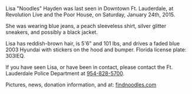 
Lisa "Noodles" Hayden was last seen in Downtown Ft. Lauderdale, at Revolution Live and the Poor House, on Saturday, January 24th, 2015.

She was wearing blue jeans, a peach sleeveless shirt, silver glitter sneakers, and possibly a black jacket.

Lisa has reddish-brown hair, is 5'6" and 101 lbs, and drives a faded blue 2003 Hyundai with stickers on the hood and bumper. Florida license plate: 303IEQ.

If you have seen Lisa, or have been in contact, please contact the Ft. Lauderdale Police Department at <a href="tel:954-828-5700">954-828-5700</a>.

Pictures, news, donation information, and at: [findnoodles.com](http://findnoodles.com/)



